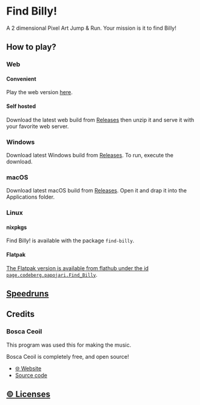 # Find Billy!

A 2 dimensional Pixel Art Jump & Run. Your mission is it to find Billy!

## How to play?

### Web

#### Convenient

Play the web version [here](https://find-billy.annaaurora.eu/).

#### Self hosted

Download the latest web build from [Releases](https://codeberg.org/papojari/Find-Billy/releases) then unzip it and serve it with your favorite web server.

### Windows

Download latest Windows build from [Releases](https://codeberg.org/papojari/Find-Billy/releases). To run, execute the download.

### macOS

Download latest macOS build from [Releases](https://codeberg.org/papojari/Find-Billy/releases). Open it and drap it into the Applications folder.

### Linux

#### nixpkgs

Find Billy! is available with the package `find-billy`.

#### Flatpak

[The Flatpak version is available from flathub under the id `page.codeberg.papojari.Find_Billy`](https://flathub.org/apps/page.codeberg.papojari.Find_Billy).

## [Speedruns](speedruns.md)

## Credits

### Bosca Ceoil

This program was used this for making the music.

Bosca Ceoil is completely free, and open source!

- [🌐 Website](https://boscaceoil.net/)
- [Source code](https://github.com/Terry/boscaceoil)

## [©️ Licenses](LICENSE.md)
